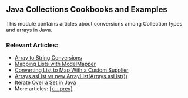 ## Java Collections Cookbooks and Examples

This module contains articles about conversions among Collection types and arrays in Java.

### Relevant Articles: 

- [Array to String Conversions](https://www.surya.com/java-array-to-string)
- [Mapping Lists with ModelMapper](https://www.surya.com/java-modelmapper-lists)
- [Converting List to Map With a Custom Supplier](https://www.surya.com/list-to-map-supplier)
- [Arrays.asList vs new ArrayList(Arrays.asList())](https://www.surya.com/java-arrays-aslist-vs-new-arraylist)
- [Iterate Over a Set in Java](https://www.surya.com/java-iterate-set)
- More articles: [[<-- prev]](../java-collections-conversions)
